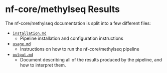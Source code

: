# nf-core/methylseq Results

The nf-core/methylseq documentation is split into a few different files:

* [`installation.md`](installation.md)
  * Pipeline installation and configuration instructions
* [`usage.md`](usage.md)
  * Instructions on how to run the nf-core/methylseq pipeline
* [`output.md`](output.md)
  * Document describing all of the results produced by the pipeline, and how to interpret them.
